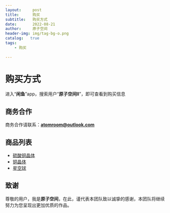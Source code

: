 ```yaml
---
layout:     post
title:      购买
subtitle:   购买方式
date:       2022-08-21
author:     原子空间
header-img: img/tag-bg-o.png
catalog:   true
tags:
    - 购买
    
---
```

# 购买方式
进入“**闲鱼**”app，搜索用户“**原子空间II**”，即可查看到购买信息

## 商务合作
商务合作请联系：**atomroom@outlook.com**

## 商品列表
* [硫酸铜晶体]({{site.baseurl}}/2022/08/21/硫酸铜晶体)
* [铜晶体]({{site.baseurl}}/2022/08/21/铜晶体)
* [星空球]({{site.baseurl}}/2022/08/21/星空球)

## 致谢
尊敬的用户，我是<strong>原子空间</strong>，在此，谨代表本团队致以诚挚的感谢，本团队将继续努力为您呈现出更加优质的作品。

